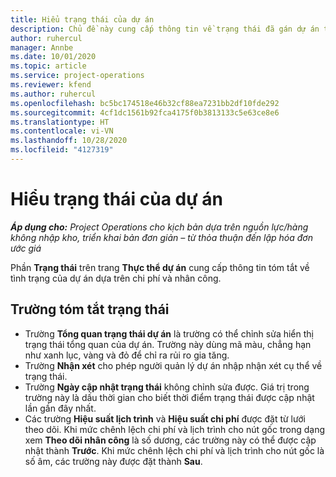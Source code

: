 ```yaml
---
title: Hiểu trạng thái của dự án
description: Chủ đề này cung cấp thông tin về trạng thái đã gán dự án trong Dynamics 365 Project Operations.
author: ruhercul
manager: Annbe
ms.date: 10/01/2020
ms.topic: article
ms.service: project-operations
ms.reviewer: kfend
ms.author: ruhercul
ms.openlocfilehash: bc5bc174518e46b32cf88ea7231bb2df10fde292
ms.sourcegitcommit: 4cf1dc1561b92fca4175f0b3813133c5e63ce8e6
ms.translationtype: HT
ms.contentlocale: vi-VN
ms.lasthandoff: 10/28/2020
ms.locfileid: "4127319"
---
```

# <a name="understand-project-status"></a>Hiểu trạng thái của dự án

_**Áp dụng cho:** Project Operations cho kịch bản dựa trên nguồn lực/hàng không nhập kho, triển khai bản đơn giản – từ thỏa thuận đến lập hóa đơn ước giá_


Phần **Trạng thái** trên trang **Thực thể dự án** cung cấp thông tin tóm tắt về tình trạng của dự án dựa trên chi phí và nhân công.


## <a name="status-summary-fields"></a>Trường tóm tắt trạng thái

- Trường **Tổng quan trạng thái dự án** là trường có thể chỉnh sửa hiển thị trạng thái tổng quan của dự án. Trường này dùng mã màu, chẳng hạn như xanh lục, vàng và đỏ để chỉ ra rủi ro gia tăng. 
- Trường **Nhận xét** cho phép người quản lý dự án nhập nhận xét cụ thể về trạng thái. 
- Trường **Ngày cập nhật trạng thái** không chỉnh sửa được. Giá trị trong trường này là dấu thời gian cho biết thời điểm trạng thái được cập nhật lần gần đây nhất.
- Các trường **Hiệu suất lịch trình** và **Hiệu suất chi phí** được đặt từ lưới theo dõi. Khi mức chênh lệch chi phí và lịch trình cho nút gốc trong dạng xem **Theo dõi nhân công** là số dương, các trường này có thể được cập nhật thành **Trước**. Khi mức chênh lệch chi phí và lịch trình cho nút gốc là số âm, các trường này được đặt thành **Sau**.
